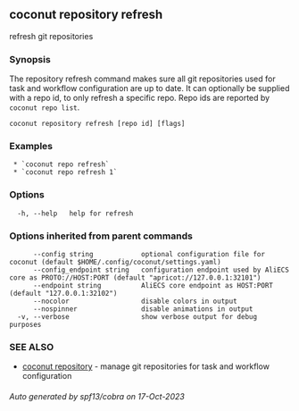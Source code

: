 ## coconut repository refresh

refresh git repositories

### Synopsis

The repository refresh command makes sure all git repositories used for task and workflow configuration are up to date.
It can optionally be supplied with a repo id, to only refresh a specific repo. Repo ids are reported by `coconut repo list`.

```
coconut repository refresh [repo id] [flags]
```

### Examples

```
 * `coconut repo refresh`
 * `coconut repo refresh 1`
```

### Options

```
  -h, --help   help for refresh
```

### Options inherited from parent commands

```
      --config string            optional configuration file for coconut (default $HOME/.config/coconut/settings.yaml)
      --config_endpoint string   configuration endpoint used by AliECS core as PROTO://HOST:PORT (default "apricot://127.0.0.1:32101")
      --endpoint string          AliECS core endpoint as HOST:PORT (default "127.0.0.1:32102")
      --nocolor                  disable colors in output
      --nospinner                disable animations in output
  -v, --verbose                  show verbose output for debug purposes
```

### SEE ALSO

* [coconut repository](coconut_repository.md)	 - manage git repositories for task and workflow configuration

###### Auto generated by spf13/cobra on 17-Oct-2023
